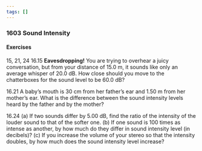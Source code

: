 ```yaml
---
tags: []
---
```


### 1603 Sound Intensity

#### Exercises
15, 21, 24
16.15 **Eavesdropping!** You are trying to overhear a juicy conversation, but from your distance of $15.0 \text{ m}$, it sounds like only an average whisper of $20.0 \text{ dB}$. How close should you move to the chatterboxes for the sound level to be $60.0 \text{ dB}$?

16.21 A baby’s mouth is $30 \text{ cm}$ from her father’s ear and $1.50 \text{ m}$ from her mother’s ear. What is the difference between the sound intensity levels heard by the father and by the mother?

16.24  (a) If two sounds differ by $5.00 \text{ dB}$, find the ratio of the intensity of the louder sound to that of the softer one. (b) If one sound is 100 times as intense as another, by how much do they differ in sound intensity level (in decibels)? (c) If you increase the volume of your stereo so that the intensity doubles, by how much does the sound intensity level increase?
